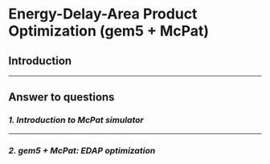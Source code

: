 # Energy-Delay-Area Product Optimization (gem5 + McPat) 

## Introduction


---

## Answer to questions

### _1. Introduction to McPat simulator_



---

### _2. gem5 + McPat: EDAP optimization_
